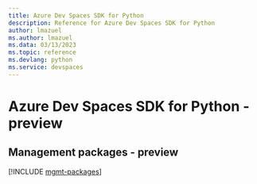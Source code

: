 ```yaml
---
title: Azure Dev Spaces SDK for Python
description: Reference for Azure Dev Spaces SDK for Python
author: lmazuel
ms.author: lmazuel
ms.data: 03/13/2023
ms.topic: reference
ms.devlang: python
ms.service: devspaces
---
```

# Azure Dev Spaces SDK for Python - preview

## Management packages - preview
[!INCLUDE [mgmt-packages](dev-spaces-mgmt-index.md)]